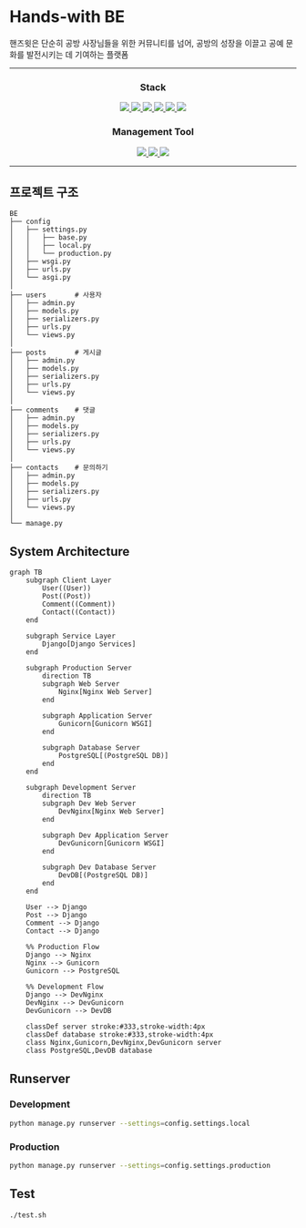 # Hands-with BE

핸즈윗은 단순히 공방 사장님들을 위한 커뮤니티를 넘어, 공방의 성장을 이끌고 공예 문화를 발전시키는 데 기여하는 플랫폼

---
<h3 align="center"> Stack </h3>
<div align="center">
<a href="https://www.djangoproject.com/">
  <img src="https://img.shields.io/badge/django-092E20?style=for-the-badge&logo=django&logoColor=white">
</a>
<a href="https://www.python.org/">
  <img src="https://img.shields.io/badge/python-3776AB?style=for-the-badge&logo=python&logoColor=white">
</a>
<a href="https://www.postgresql.org/">
  <img src="https://img.shields.io/badge/postgresql-4169E1?style=for-the-badge&logo=postgresql&logoColor=white">
</a>
<a href="https://gunicorn.org/">
  <img src="https://img.shields.io/badge/Gunicorn-499848?style=for-the-badge&logo=Gunicorn&logoColor=white">
</a>
<a href="https://www.nginx.com/">
  <img src="https://img.shields.io/badge/nginx-%23009639.svg?style=for-the-badge&logo=nginx&logoColor=white">
</a>
<a href="https://ncloud.com/">
  <img src="https://img.shields.io/badge/NCloud-0070F3?style=for-the-badge&logo=NCloud&logoColor=white">
</a>
</div>


<h3 align="center"> Management Tool </h3>
<div align="center">
<a href="https://www.notion.so/">
  <img src="https://img.shields.io/badge/Notion-000000?style=for-the-badge&logo=Notion&logoColor=white">
</a>
  <a href="https://github.com/">
    <img src="https://img.shields.io/badge/github-181717?style=for-the-badge&logo=github&logoColor=white">
  </a>
  <a href="https://discord.com/">
    <img src="https://img.shields.io/badge/discord-5865F2?style=for-the-badge&logo=discord&logoColor=white">
  </a>
</div>

---

## 프로젝트 구조

```
BE
├── config
│   ├── settings.py
│   │   ├── base.py
│   │   ├── local.py
│   │   └── production.py
│   ├── wsgi.py
│   ├── urls.py
│   └── asgi.py
│
├── users       # 사용자
│   ├── admin.py
│   ├── models.py
│   ├── serializers.py
│   ├── urls.py
│   └── views.py
│
├── posts       # 게시글
│   ├── admin.py
│   ├── models.py
│   ├── serializers.py
│   ├── urls.py
│   └── views.py
│
├── comments    # 댓글
│   ├── admin.py
│   ├── models.py
│   ├── serializers.py
│   ├── urls.py
│   └── views.py
│
├── contacts    # 문의하기
│   ├── admin.py
│   ├── models.py
│   ├── serializers.py
│   ├── urls.py
│   └── views.py
│
└── manage.py
```
## System Architecture

```mermaid
graph TB
    subgraph Client Layer
        User((User))
        Post((Post))
        Comment((Comment))
        Contact((Contact))
    end

    subgraph Service Layer
        Django[Django Services]
    end

    subgraph Production Server
        direction TB
        subgraph Web Server
            Nginx[Nginx Web Server]
        end
        
        subgraph Application Server
            Gunicorn[Gunicorn WSGI]
        end
        
        subgraph Database Server
            PostgreSQL[(PostgreSQL DB)]
        end
    end

    subgraph Development Server
        direction TB
        subgraph Dev Web Server
            DevNginx[Nginx Web Server]
        end
        
        subgraph Dev Application Server
            DevGunicorn[Gunicorn WSGI]
        end
        
        subgraph Dev Database Server
            DevDB[(PostgreSQL DB)]
        end
    end

    User --> Django
    Post --> Django
    Comment --> Django
    Contact --> Django

    %% Production Flow
    Django --> Nginx
    Nginx --> Gunicorn
    Gunicorn --> PostgreSQL

    %% Development Flow
    Django --> DevNginx
    DevNginx --> DevGunicorn
    DevGunicorn --> DevDB

    classDef server stroke:#333,stroke-width:4px
    classDef database stroke:#333,stroke-width:4px
    class Nginx,Gunicorn,DevNginx,DevGunicorn server
    class PostgreSQL,DevDB database
```

## Runserver

### Development
```bash
python manage.py runserver --settings=config.settings.local
```

### Production
```bash
python manage.py runserver --settings=config.settings.production
```

## Test
```bash
./test.sh
```